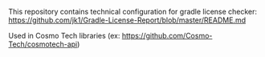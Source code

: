 This repository contains technical configuration for gradle license checker: https://github.com/jk1/Gradle-License-Report/blob/master/README.md

Used in Cosmo Tech libraries (ex: https://github.com/Cosmo-Tech/cosmotech-api)
